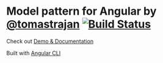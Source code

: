 # Model pattern for Angular by [@tomastrajan](https://twitter.com/tomastrajan) [![Build Status](https://travis-ci.org/tomastrajan/angular-model-pattern-example.svg?branch=master)](https://travis-ci.org/tomastrajan/angular-model-pattern-example)
                           
Check out [Demo & Documentation](http://tomastrajan.github.io/angular-model-pattern-example/) 

Built with [Angular CLI](https://github.com/angular/angular-cli)
